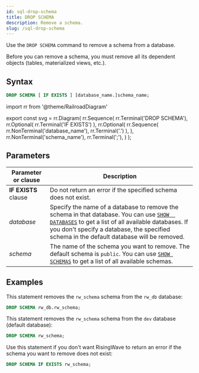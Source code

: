 ```yaml
---
id: sql-drop-schema
title: DROP SCHEMA
description: Remove a schema.
slug: /sql-drop-schema
---
```


<head>
  <link rel="canonical" href="https://docs.risingwave.com/docs/current/sql-drop-schema/" />
</head>

Use the `DROP SCHEMA` command to remove a schema from a database.

Before you can remove a schema, you must remove all its dependent objects (tables, materialized views, etc.).

## Syntax

```sql
DROP SCHEMA [ IF EXISTS ] [database_name.]schema_name;
```

<!-- prettier-ignore-start -->
import rr from '@theme/RailroadDiagram'

export const svg = rr.Diagram(
    rr.Sequence(
        rr.Terminal('DROP SCHEMA'),
        rr.Optional(
            rr.Terminal('IF EXISTS')
        ),
        rr.Optional(
            rr.Sequence(
                rr.NonTerminal('database_name'),
                rr.Terminal('.')
            ),
        ),
        rr.NonTerminal('schema_name'),
        rr.Terminal(';'),
    )
);
<!-- prettier-ignore-end -->

<drawer SVG={svg} />

## Parameters

| Parameter or clause  | Description                                                                                                                                                                                                                                                           |
| -------------------- | --------------------------------------------------------------------------------------------------------------------------------------------------------------------------------------------------------------------------------------------------------------------- |
| **IF EXISTS** clause | Do not return an error if the specified schema does not exist.                                                                                                                                                                                                        |
| _database_           | Specify the name of a database to remove the schema in that database. You can use [`SHOW  DATABASES`](sql-show-databases.md) to get a list of all available databases. If you don't specify a database, the specified schema in the default database will be removed. |
| _schema_             | The name of the schema you want to remove. The default schema is `public`. You can use [`SHOW SCHEMAS`](sql-show-schemas.md) to get a list of all available schemas.                                                                                                  |

## Examples

This statement removes the `rw_schema` schema from the `rw_db` database:

```sql
DROP SCHEMA rw_db.rw_schema;
```

This statement removes the `rw_schema` schema from the `dev` database (default database):

```sql
DROP SCHEMA rw_schema;
```

Use this statement if you don't want RisingWave to return an error if the schema you want to remove does not exist:

```sql
DROP SCHEMA IF EXISTS rw_schema;
```
